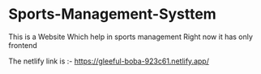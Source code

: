 # Sports-Management-Systtem
This is a Website Which help in sports management Right now it has only frontend 

The netlify link is :-
https://gleeful-boba-923c61.netlify.app/
